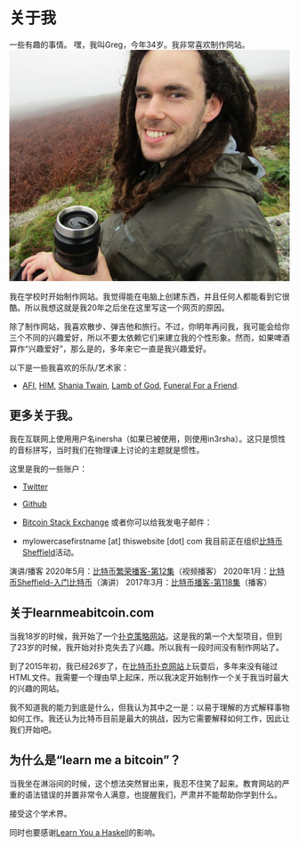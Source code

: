 # 关于我
一些有趣的事情。
嘿，我叫Greg，今年34岁。我非常喜欢制作网站。
![me.png](img/me-llanmadoc.jpg)

我在学校时开始制作网站。我觉得能在电脑上创建东西，并且任何人都能看到它很酷。所以我想这就是我20年之后坐在这里写这一个网页的原因。

除了制作网站，我喜欢散步、弹吉他和旅行。不过，你明年再问我，我可能会给你三个不同的兴趣爱好，所以不要太依赖它们来建立我的个性形象。然而，如果啤酒算作“兴趣爱好”，那么是的，多年来它一直是我兴趣爱好。

以下是一些我喜欢的乐队/艺术家：
* [AFI](https://www.youtube.com/watch?v=myEu6CTZN3E), [HIM](https://www.youtube.com/watch?v=ldHjBgsed7I), [Shania Twain](https://www.youtube.com/watch?v=ZJL4UGSbeFg), [Lamb of God](https://www.youtube.com/watch?v=dulxbKkj9Wg), [Funeral For a Friend](https://www.youtube.com/watch?v=qsaamq0E964).
  
## 更多关于我。
我在互联网上使用用户名inersha（如果已被使用，则使用in3rsha）。这只是惯性的音标拼写，当时我们在物理课上讨论的主题就是惯性。

这里是我的一些账户：
* [Twitter](https://twitter.com/in3rsha)
* [Github](https://github.com/in3rsha)
* [Bitcoin Stack Exchange](http://bitcoin.stackexchange.com/users/24926/inersha)
或者你可以给我发电子邮件：

* mylowercasefirstname [at] thiswebsite [dot] com
我目前正在组织[比特币Sheffield](http://bitcoinsheffield.co.uk/)活动。


演讲/播客
2020年5月：[比特币繁荣播客-第12集](https://www.youtube.com/watch?v=UNC0YSqZIJs)（视频播客）
2020年1月：[比特币Sheffield-入门比特币](https://www.youtube.com/watch?v=hRnYKO5CNmc)（演讲）
2017年3月：[比特币播客-第118集](http://thebitcoinpodcast.com/episode-118/)（播客）

## 关于learnmeabitcoin.com
当我18岁的时候，我开始了一个[扑克策略网站](https://www.thepokerbank.com/)。这是我的第一个大型项目，但到了23岁的时候，我开始对扑克失去了兴趣。所以我有一段时间没有制作网站了。

到了2015年初，我已经26岁了，在[比特币扑克网站](https://www.thepokerbank.com/bitcoin/)上玩耍后，多年来没有碰过HTML文件。我需要一个理由早上起床，所以我决定开始制作一个关于我当时最大的兴趣的网站。

我不知道我的能力到底是什么，但我认为其中之一是：以易于理解的方式解释事物如何工作。我还认为比特币目前是最大的挑战，因为它需要解释如何工作，因此让我们开始吧。

## 为什么是“learn me a bitcoin”？
当我坐在淋浴间的时候，这个想法突然冒出来，我忍不住笑了起来。教育网站的严重的语法错误的并置非常令人满意，也提醒我们，严肃并不能帮助你学到什么。

接受这个学术界。

同时也要感谢[Learn You a Haskell](http://learnyouahaskell.com/)的影响。